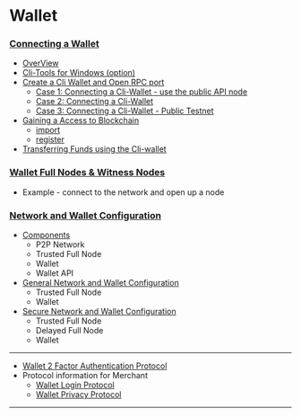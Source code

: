 # Wallet


### [Connecting a Wallet](/developers/wallet/cli_wallet.md#connecting-a-wallet)

- [OverView](/developers/wallet/cli_wallet.md#contents)
- [Cli-Tools for Windows (option)](/developers/wallet/cli_wallet.md#cli-tools-for-windows-option)
- [Create a Cli Wallet and Open RPC port](/developers/wallet/cli_wallet.md#create-a-cli-wallet-and-open-rpc-port)
   - [Case 1: Connecting a Cli-Wallet - use the public API node](/developers/wallet/cli_wallet.md#case-1-connecting-a-cli-wallet)
   - [Case 2: Connecting a Cli-Wallet](/developers/wallet/cli_wallet.md#case-2-connecting-a-cli-wallet)
   - [Case 3: Connecting a Cli-Wallet - Public Testnet](/developers/wallet/cli_wallet.md#case-3-connecting-a-cli-wallet-in-public-testnet)
- [Gaining a Access to Blockchain](/developers/wallet/cli_wallet.md#gaining-access-to-blockchain)
   - [import](/developers/wallet/cli_wallet.md#import)
   - [register](/developers/wallet/cli_wallet.md#register)
- [Transferring  Funds using the Cli-wallet](/developers/wallet/cli_wallet.md#transferring-funds-using-the-cli-wallet)
  
### [Wallet Full Nodes & Witness Nodes](/developers/wallet/wallet_full_nodes_witness_nodes.md#wallet-full-nodes--witness-nodes)
- Example - connect to the network and open up a node
  
### [Network and Wallet Configuration](/developers/wallet/wallet_network.md#network-and-wallet-configuration)
   - [Components](/developers/wallet/wallet_network.md##components)
      - P2P Network
      - Trusted Full Node
      - Wallet
      - Wallet API
   - [General Network and Wallet Configuration](/developers/wallet/wallet_network.md#general-network-and-wallet-configuration)
      - Trusted Full Node
      - Wallet
   - [Secure Network and Wallet Configuration](/developers/wallet/wallet_network.md#secure-network-and-wallet-configuration)
      - Trusted Full Node
      - Delayed Full Node
      - Wallet

***

- [Wallet 2 Factor Authentication Protocol](/developers/wallet/wallet_2factor_auth_protocol.md#wallet-2-factor-authentication-protocol)
- Protocol information for Merchant
   - [Wallet Login Protocol](/developers/wallet/merchant_login.md#merchant)
   - [Wallet Privacy Protocol](/developers/wallet/merchant_privacy.md#merchant)
   
   
***

